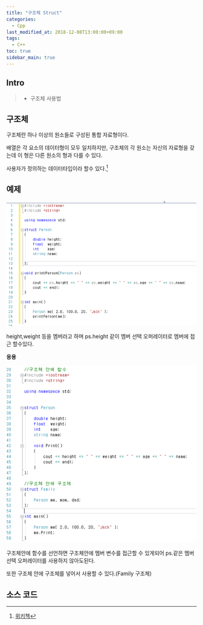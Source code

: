 ```yaml
---
title: "구조체 Struct"
categories: 
  - Cpp
last_modified_at: 2018-12-08T13:00:00+09:00
tags: 
  - C++
toc: true
sidebar_main: true
---
```


## Intro

> - 구조체 사용법

## 구조체

구조체란 하나 이상의 원소들로 구성된 통합 자료형이다.

배열은 각 요소의 데이터형이 모두 일치하지만, 구조체의 각 원소는 자신의 자료형을 갖는데 이 형은 다른 원소의 형과 다를 수 있다. 

사용자가 정의하는 데이터타입이라 할수 있다.[^1]

[^1]:[위키책](https://ko.wikibooks.org/wiki/C%2B%2B_%ED%94%84%EB%A1%9C%EA%B7%B8%EB%9E%98%EB%B0%8D/%EA%B5%AC%EC%A1%B0%EC%B2%B4)


## 예제

![1](https://github.com/lesslate/lesslate.github.io/blob/master/assets/img/cpp/Struct/1.png?raw=true)

height,weight 등을 멤버라고 하며 ps.height 같이 멤버 선택 오퍼레이터로 멤버에 접근 할수있다.


**응용**

![2](https://github.com/lesslate/lesslate.github.io/blob/master/assets/img/cpp/Struct/2.png?raw=true)

구조체안에 함수를 선언하면 구조체안에 멤버 변수를 접근할 수 있게되어
ps.같은 멤버 선택 오퍼레이터를 사용하지 않아도된다.

또한 구조체 안에 구조체를 넣어서 사용할 수 있다.(Family 구조체)

## 소스 코드

<script src="https://gist.github.com/lesslate/8861a546f55b59b29ba44ff05e1b68f9.js"></script>


